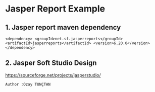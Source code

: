 # Jasper Report Example
## 1. Jasper report maven dependency
``
<dependency>
<groupId>net.sf.jasperreports</groupId>
<artifactId>jasperreports</artifactId>
<version>6.20.0</version>
</dependency>
``

## 2. Jasper Soft Studio Design

https://sourceforge.net/projects/jasperstudio/


````
Author :Ozay TUNÇTAN
````
